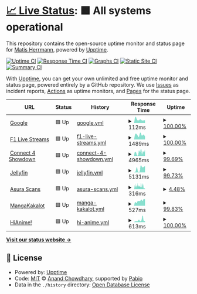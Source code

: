 # [📈 Live Status](https://MatisPrograms.github.io/is-it-up): <!--live status--> **🟩 All systems operational**

This repository contains the open-source uptime monitor and status page for [Matis Herrmann](https://MatisPrograms.github.io/is-it-up), powered by [Upptime](https://github.com/upptime/upptime).

[![Uptime CI](https://github.com/MatisPrograms/is-it-up/workflows/Uptime%20CI/badge.svg)](https://github.com/MatisPrograms/is-it-up/actions?query=workflow%3A%22Uptime+CI%22)
[![Response Time CI](https://github.com/MatisPrograms/is-it-up/workflows/Response%20Time%20CI/badge.svg)](https://github.com/MatisPrograms/is-it-up/actions?query=workflow%3A%22Response+Time+CI%22)
[![Graphs CI](https://github.com/MatisPrograms/is-it-up/workflows/Graphs%20CI/badge.svg)](https://github.com/MatisPrograms/is-it-up/actions?query=workflow%3A%22Graphs+CI%22)
[![Static Site CI](https://github.com/MatisPrograms/is-it-up/workflows/Static%20Site%20CI/badge.svg)](https://github.com/MatisPrograms/is-it-up/actions?query=workflow%3A%22Static+Site+CI%22)
[![Summary CI](https://github.com/MatisPrograms/is-it-up/workflows/Summary%20CI/badge.svg)](https://github.com/MatisPrograms/is-it-up/actions?query=workflow%3A%22Summary+CI%22)

With [Upptime](https://upptime.js.org), you can get your own unlimited and free uptime monitor and status page, powered entirely by a GitHub repository. We use [Issues](https://github.com/MatisPrograms/is-it-up/issues) as incident reports, [Actions](https://github.com/MatisPrograms/is-it-up/actions) as uptime monitors, and [Pages](https://MatisPrograms.github.io/is-it-up) for the status page.

<!--start: status pages-->
<!-- This summary is generated by Upptime (https://github.com/upptime/upptime) -->
<!-- Do not edit this manually, your changes will be overwritten -->
<!-- prettier-ignore -->
| URL | Status | History | Response Time | Uptime |
| --- | ------ | ------- | ------------- | ------ |
| <img alt="" src="https://icons.duckduckgo.com/ip3/www.google.com.ico" height="13"> [Google](https://www.google.com) | 🟩 Up | [google.yml](https://github.com/MatisPrograms/is-it-up/commits/HEAD/history/google.yml) | <details><summary><img alt="Response time graph" src="./graphs/google/response-time-week.png" height="20"> 112ms</summary><br><a href="https://MatisPrograms.github.io/is-it-up/history/google"><img alt="Response time 111" src="https://img.shields.io/endpoint?url=https%3A%2F%2Fraw.githubusercontent.com%2FMatisPrograms%2Fis-it-up%2FHEAD%2Fapi%2Fgoogle%2Fresponse-time.json"></a><br><a href="https://MatisPrograms.github.io/is-it-up/history/google"><img alt="24-hour response time 93" src="https://img.shields.io/endpoint?url=https%3A%2F%2Fraw.githubusercontent.com%2FMatisPrograms%2Fis-it-up%2FHEAD%2Fapi%2Fgoogle%2Fresponse-time-day.json"></a><br><a href="https://MatisPrograms.github.io/is-it-up/history/google"><img alt="7-day response time 112" src="https://img.shields.io/endpoint?url=https%3A%2F%2Fraw.githubusercontent.com%2FMatisPrograms%2Fis-it-up%2FHEAD%2Fapi%2Fgoogle%2Fresponse-time-week.json"></a><br><a href="https://MatisPrograms.github.io/is-it-up/history/google"><img alt="30-day response time 115" src="https://img.shields.io/endpoint?url=https%3A%2F%2Fraw.githubusercontent.com%2FMatisPrograms%2Fis-it-up%2FHEAD%2Fapi%2Fgoogle%2Fresponse-time-month.json"></a><br><a href="https://MatisPrograms.github.io/is-it-up/history/google"><img alt="1-year response time 111" src="https://img.shields.io/endpoint?url=https%3A%2F%2Fraw.githubusercontent.com%2FMatisPrograms%2Fis-it-up%2FHEAD%2Fapi%2Fgoogle%2Fresponse-time-year.json"></a></details> | <details><summary><a href="https://MatisPrograms.github.io/is-it-up/history/google">100.00%</a></summary><a href="https://MatisPrograms.github.io/is-it-up/history/google"><img alt="All-time uptime 100.00%" src="https://img.shields.io/endpoint?url=https%3A%2F%2Fraw.githubusercontent.com%2FMatisPrograms%2Fis-it-up%2FHEAD%2Fapi%2Fgoogle%2Fuptime.json"></a><br><a href="https://MatisPrograms.github.io/is-it-up/history/google"><img alt="24-hour uptime 100.00%" src="https://img.shields.io/endpoint?url=https%3A%2F%2Fraw.githubusercontent.com%2FMatisPrograms%2Fis-it-up%2FHEAD%2Fapi%2Fgoogle%2Fuptime-day.json"></a><br><a href="https://MatisPrograms.github.io/is-it-up/history/google"><img alt="7-day uptime 100.00%" src="https://img.shields.io/endpoint?url=https%3A%2F%2Fraw.githubusercontent.com%2FMatisPrograms%2Fis-it-up%2FHEAD%2Fapi%2Fgoogle%2Fuptime-week.json"></a><br><a href="https://MatisPrograms.github.io/is-it-up/history/google"><img alt="30-day uptime 100.00%" src="https://img.shields.io/endpoint?url=https%3A%2F%2Fraw.githubusercontent.com%2FMatisPrograms%2Fis-it-up%2FHEAD%2Fapi%2Fgoogle%2Fuptime-month.json"></a><br><a href="https://MatisPrograms.github.io/is-it-up/history/google"><img alt="1-year uptime 100.00%" src="https://img.shields.io/endpoint?url=https%3A%2F%2Fraw.githubusercontent.com%2FMatisPrograms%2Fis-it-up%2FHEAD%2Fapi%2Fgoogle%2Fuptime-year.json"></a></details>
| <img alt="" src="https://icons.duckduckgo.com/ip3/live1.formula1stream.cc.ico" height="13"> [F1 Live Streams](https://live1.formula1stream.cc) | 🟩 Up | [f1-live-streams.yml](https://github.com/MatisPrograms/is-it-up/commits/HEAD/history/f1-live-streams.yml) | <details><summary><img alt="Response time graph" src="./graphs/f1-live-streams/response-time-week.png" height="20"> 1489ms</summary><br><a href="https://MatisPrograms.github.io/is-it-up/history/f1-live-streams"><img alt="Response time 1212" src="https://img.shields.io/endpoint?url=https%3A%2F%2Fraw.githubusercontent.com%2FMatisPrograms%2Fis-it-up%2FHEAD%2Fapi%2Ff1-live-streams%2Fresponse-time.json"></a><br><a href="https://MatisPrograms.github.io/is-it-up/history/f1-live-streams"><img alt="24-hour response time 977" src="https://img.shields.io/endpoint?url=https%3A%2F%2Fraw.githubusercontent.com%2FMatisPrograms%2Fis-it-up%2FHEAD%2Fapi%2Ff1-live-streams%2Fresponse-time-day.json"></a><br><a href="https://MatisPrograms.github.io/is-it-up/history/f1-live-streams"><img alt="7-day response time 1489" src="https://img.shields.io/endpoint?url=https%3A%2F%2Fraw.githubusercontent.com%2FMatisPrograms%2Fis-it-up%2FHEAD%2Fapi%2Ff1-live-streams%2Fresponse-time-week.json"></a><br><a href="https://MatisPrograms.github.io/is-it-up/history/f1-live-streams"><img alt="30-day response time 1472" src="https://img.shields.io/endpoint?url=https%3A%2F%2Fraw.githubusercontent.com%2FMatisPrograms%2Fis-it-up%2FHEAD%2Fapi%2Ff1-live-streams%2Fresponse-time-month.json"></a><br><a href="https://MatisPrograms.github.io/is-it-up/history/f1-live-streams"><img alt="1-year response time 1212" src="https://img.shields.io/endpoint?url=https%3A%2F%2Fraw.githubusercontent.com%2FMatisPrograms%2Fis-it-up%2FHEAD%2Fapi%2Ff1-live-streams%2Fresponse-time-year.json"></a></details> | <details><summary><a href="https://MatisPrograms.github.io/is-it-up/history/f1-live-streams">100.00%</a></summary><a href="https://MatisPrograms.github.io/is-it-up/history/f1-live-streams"><img alt="All-time uptime 100.00%" src="https://img.shields.io/endpoint?url=https%3A%2F%2Fraw.githubusercontent.com%2FMatisPrograms%2Fis-it-up%2FHEAD%2Fapi%2Ff1-live-streams%2Fuptime.json"></a><br><a href="https://MatisPrograms.github.io/is-it-up/history/f1-live-streams"><img alt="24-hour uptime 100.00%" src="https://img.shields.io/endpoint?url=https%3A%2F%2Fraw.githubusercontent.com%2FMatisPrograms%2Fis-it-up%2FHEAD%2Fapi%2Ff1-live-streams%2Fuptime-day.json"></a><br><a href="https://MatisPrograms.github.io/is-it-up/history/f1-live-streams"><img alt="7-day uptime 100.00%" src="https://img.shields.io/endpoint?url=https%3A%2F%2Fraw.githubusercontent.com%2FMatisPrograms%2Fis-it-up%2FHEAD%2Fapi%2Ff1-live-streams%2Fuptime-week.json"></a><br><a href="https://MatisPrograms.github.io/is-it-up/history/f1-live-streams"><img alt="30-day uptime 100.00%" src="https://img.shields.io/endpoint?url=https%3A%2F%2Fraw.githubusercontent.com%2FMatisPrograms%2Fis-it-up%2FHEAD%2Fapi%2Ff1-live-streams%2Fuptime-month.json"></a><br><a href="https://MatisPrograms.github.io/is-it-up/history/f1-live-streams"><img alt="1-year uptime 100.00%" src="https://img.shields.io/endpoint?url=https%3A%2F%2Fraw.githubusercontent.com%2FMatisPrograms%2Fis-it-up%2FHEAD%2Fapi%2Ff1-live-streams%2Fuptime-year.json"></a></details>
| <img alt="" src="https://icons.duckduckgo.com/ip3/connect4.losherrmannos.duckdns.org.ico" height="13"> [Connect 4 Showdown](https://connect4.losherrmannos.duckdns.org) | 🟩 Up | [connect-4-showdown.yml](https://github.com/MatisPrograms/is-it-up/commits/HEAD/history/connect-4-showdown.yml) | <details><summary><img alt="Response time graph" src="./graphs/connect-4-showdown/response-time-week.png" height="20"> 4965ms</summary><br><a href="https://MatisPrograms.github.io/is-it-up/history/connect-4-showdown"><img alt="Response time 1954" src="https://img.shields.io/endpoint?url=https%3A%2F%2Fraw.githubusercontent.com%2FMatisPrograms%2Fis-it-up%2FHEAD%2Fapi%2Fconnect-4-showdown%2Fresponse-time.json"></a><br><a href="https://MatisPrograms.github.io/is-it-up/history/connect-4-showdown"><img alt="24-hour response time 6960" src="https://img.shields.io/endpoint?url=https%3A%2F%2Fraw.githubusercontent.com%2FMatisPrograms%2Fis-it-up%2FHEAD%2Fapi%2Fconnect-4-showdown%2Fresponse-time-day.json"></a><br><a href="https://MatisPrograms.github.io/is-it-up/history/connect-4-showdown"><img alt="7-day response time 4965" src="https://img.shields.io/endpoint?url=https%3A%2F%2Fraw.githubusercontent.com%2FMatisPrograms%2Fis-it-up%2FHEAD%2Fapi%2Fconnect-4-showdown%2Fresponse-time-week.json"></a><br><a href="https://MatisPrograms.github.io/is-it-up/history/connect-4-showdown"><img alt="30-day response time 3721" src="https://img.shields.io/endpoint?url=https%3A%2F%2Fraw.githubusercontent.com%2FMatisPrograms%2Fis-it-up%2FHEAD%2Fapi%2Fconnect-4-showdown%2Fresponse-time-month.json"></a><br><a href="https://MatisPrograms.github.io/is-it-up/history/connect-4-showdown"><img alt="1-year response time 1954" src="https://img.shields.io/endpoint?url=https%3A%2F%2Fraw.githubusercontent.com%2FMatisPrograms%2Fis-it-up%2FHEAD%2Fapi%2Fconnect-4-showdown%2Fresponse-time-year.json"></a></details> | <details><summary><a href="https://MatisPrograms.github.io/is-it-up/history/connect-4-showdown">99.69%</a></summary><a href="https://MatisPrograms.github.io/is-it-up/history/connect-4-showdown"><img alt="All-time uptime 21.42%" src="https://img.shields.io/endpoint?url=https%3A%2F%2Fraw.githubusercontent.com%2FMatisPrograms%2Fis-it-up%2FHEAD%2Fapi%2Fconnect-4-showdown%2Fuptime.json"></a><br><a href="https://MatisPrograms.github.io/is-it-up/history/connect-4-showdown"><img alt="24-hour uptime 100.00%" src="https://img.shields.io/endpoint?url=https%3A%2F%2Fraw.githubusercontent.com%2FMatisPrograms%2Fis-it-up%2FHEAD%2Fapi%2Fconnect-4-showdown%2Fuptime-day.json"></a><br><a href="https://MatisPrograms.github.io/is-it-up/history/connect-4-showdown"><img alt="7-day uptime 99.69%" src="https://img.shields.io/endpoint?url=https%3A%2F%2Fraw.githubusercontent.com%2FMatisPrograms%2Fis-it-up%2FHEAD%2Fapi%2Fconnect-4-showdown%2Fuptime-week.json"></a><br><a href="https://MatisPrograms.github.io/is-it-up/history/connect-4-showdown"><img alt="30-day uptime 53.23%" src="https://img.shields.io/endpoint?url=https%3A%2F%2Fraw.githubusercontent.com%2FMatisPrograms%2Fis-it-up%2FHEAD%2Fapi%2Fconnect-4-showdown%2Fuptime-month.json"></a><br><a href="https://MatisPrograms.github.io/is-it-up/history/connect-4-showdown"><img alt="1-year uptime 21.42%" src="https://img.shields.io/endpoint?url=https%3A%2F%2Fraw.githubusercontent.com%2FMatisPrograms%2Fis-it-up%2FHEAD%2Fapi%2Fconnect-4-showdown%2Fuptime-year.json"></a></details>
| <img alt="" src="https://icons.duckduckgo.com/ip3/jellyfin.losherrmannos.duckdns.org.ico" height="13"> [Jellyfin](https://jellyfin.losherrmannos.duckdns.org) | 🟩 Up | [jellyfin.yml](https://github.com/MatisPrograms/is-it-up/commits/HEAD/history/jellyfin.yml) | <details><summary><img alt="Response time graph" src="./graphs/jellyfin/response-time-week.png" height="20"> 5131ms</summary><br><a href="https://MatisPrograms.github.io/is-it-up/history/jellyfin"><img alt="Response time 4304" src="https://img.shields.io/endpoint?url=https%3A%2F%2Fraw.githubusercontent.com%2FMatisPrograms%2Fis-it-up%2FHEAD%2Fapi%2Fjellyfin%2Fresponse-time.json"></a><br><a href="https://MatisPrograms.github.io/is-it-up/history/jellyfin"><img alt="24-hour response time 8568" src="https://img.shields.io/endpoint?url=https%3A%2F%2Fraw.githubusercontent.com%2FMatisPrograms%2Fis-it-up%2FHEAD%2Fapi%2Fjellyfin%2Fresponse-time-day.json"></a><br><a href="https://MatisPrograms.github.io/is-it-up/history/jellyfin"><img alt="7-day response time 5131" src="https://img.shields.io/endpoint?url=https%3A%2F%2Fraw.githubusercontent.com%2FMatisPrograms%2Fis-it-up%2FHEAD%2Fapi%2Fjellyfin%2Fresponse-time-week.json"></a><br><a href="https://MatisPrograms.github.io/is-it-up/history/jellyfin"><img alt="30-day response time 4304" src="https://img.shields.io/endpoint?url=https%3A%2F%2Fraw.githubusercontent.com%2FMatisPrograms%2Fis-it-up%2FHEAD%2Fapi%2Fjellyfin%2Fresponse-time-month.json"></a><br><a href="https://MatisPrograms.github.io/is-it-up/history/jellyfin"><img alt="1-year response time 4304" src="https://img.shields.io/endpoint?url=https%3A%2F%2Fraw.githubusercontent.com%2FMatisPrograms%2Fis-it-up%2FHEAD%2Fapi%2Fjellyfin%2Fresponse-time-year.json"></a></details> | <details><summary><a href="https://MatisPrograms.github.io/is-it-up/history/jellyfin">99.73%</a></summary><a href="https://MatisPrograms.github.io/is-it-up/history/jellyfin"><img alt="All-time uptime 93.77%" src="https://img.shields.io/endpoint?url=https%3A%2F%2Fraw.githubusercontent.com%2FMatisPrograms%2Fis-it-up%2FHEAD%2Fapi%2Fjellyfin%2Fuptime.json"></a><br><a href="https://MatisPrograms.github.io/is-it-up/history/jellyfin"><img alt="24-hour uptime 100.00%" src="https://img.shields.io/endpoint?url=https%3A%2F%2Fraw.githubusercontent.com%2FMatisPrograms%2Fis-it-up%2FHEAD%2Fapi%2Fjellyfin%2Fuptime-day.json"></a><br><a href="https://MatisPrograms.github.io/is-it-up/history/jellyfin"><img alt="7-day uptime 99.73%" src="https://img.shields.io/endpoint?url=https%3A%2F%2Fraw.githubusercontent.com%2FMatisPrograms%2Fis-it-up%2FHEAD%2Fapi%2Fjellyfin%2Fuptime-week.json"></a><br><a href="https://MatisPrograms.github.io/is-it-up/history/jellyfin"><img alt="30-day uptime 93.77%" src="https://img.shields.io/endpoint?url=https%3A%2F%2Fraw.githubusercontent.com%2FMatisPrograms%2Fis-it-up%2FHEAD%2Fapi%2Fjellyfin%2Fuptime-month.json"></a><br><a href="https://MatisPrograms.github.io/is-it-up/history/jellyfin"><img alt="1-year uptime 93.77%" src="https://img.shields.io/endpoint?url=https%3A%2F%2Fraw.githubusercontent.com%2FMatisPrograms%2Fis-it-up%2FHEAD%2Fapi%2Fjellyfin%2Fuptime-year.json"></a></details>
| <img alt="" src="https://icons.duckduckgo.com/ip3/asuracomic.net.ico" height="13"> [Asura Scans](https://asuracomic.net) | 🟩 Up | [asura-scans.yml](https://github.com/MatisPrograms/is-it-up/commits/HEAD/history/asura-scans.yml) | <details><summary><img alt="Response time graph" src="./graphs/asura-scans/response-time-week.png" height="20"> 316ms</summary><br><a href="https://MatisPrograms.github.io/is-it-up/history/asura-scans"><img alt="Response time 257" src="https://img.shields.io/endpoint?url=https%3A%2F%2Fraw.githubusercontent.com%2FMatisPrograms%2Fis-it-up%2FHEAD%2Fapi%2Fasura-scans%2Fresponse-time.json"></a><br><a href="https://MatisPrograms.github.io/is-it-up/history/asura-scans"><img alt="24-hour response time 316" src="https://img.shields.io/endpoint?url=https%3A%2F%2Fraw.githubusercontent.com%2FMatisPrograms%2Fis-it-up%2FHEAD%2Fapi%2Fasura-scans%2Fresponse-time-day.json"></a><br><a href="https://MatisPrograms.github.io/is-it-up/history/asura-scans"><img alt="7-day response time 316" src="https://img.shields.io/endpoint?url=https%3A%2F%2Fraw.githubusercontent.com%2FMatisPrograms%2Fis-it-up%2FHEAD%2Fapi%2Fasura-scans%2Fresponse-time-week.json"></a><br><a href="https://MatisPrograms.github.io/is-it-up/history/asura-scans"><img alt="30-day response time 327" src="https://img.shields.io/endpoint?url=https%3A%2F%2Fraw.githubusercontent.com%2FMatisPrograms%2Fis-it-up%2FHEAD%2Fapi%2Fasura-scans%2Fresponse-time-month.json"></a><br><a href="https://MatisPrograms.github.io/is-it-up/history/asura-scans"><img alt="1-year response time 257" src="https://img.shields.io/endpoint?url=https%3A%2F%2Fraw.githubusercontent.com%2FMatisPrograms%2Fis-it-up%2FHEAD%2Fapi%2Fasura-scans%2Fresponse-time-year.json"></a></details> | <details><summary><a href="https://MatisPrograms.github.io/is-it-up/history/asura-scans">4.48%</a></summary><a href="https://MatisPrograms.github.io/is-it-up/history/asura-scans"><img alt="All-time uptime 86.67%" src="https://img.shields.io/endpoint?url=https%3A%2F%2Fraw.githubusercontent.com%2FMatisPrograms%2Fis-it-up%2FHEAD%2Fapi%2Fasura-scans%2Fuptime.json"></a><br><a href="https://MatisPrograms.github.io/is-it-up/history/asura-scans"><img alt="24-hour uptime 0.01%" src="https://img.shields.io/endpoint?url=https%3A%2F%2Fraw.githubusercontent.com%2FMatisPrograms%2Fis-it-up%2FHEAD%2Fapi%2Fasura-scans%2Fuptime-day.json"></a><br><a href="https://MatisPrograms.github.io/is-it-up/history/asura-scans"><img alt="7-day uptime 4.48%" src="https://img.shields.io/endpoint?url=https%3A%2F%2Fraw.githubusercontent.com%2FMatisPrograms%2Fis-it-up%2FHEAD%2Fapi%2Fasura-scans%2Fuptime-week.json"></a><br><a href="https://MatisPrograms.github.io/is-it-up/history/asura-scans"><img alt="30-day uptime 24.17%" src="https://img.shields.io/endpoint?url=https%3A%2F%2Fraw.githubusercontent.com%2FMatisPrograms%2Fis-it-up%2FHEAD%2Fapi%2Fasura-scans%2Fuptime-month.json"></a><br><a href="https://MatisPrograms.github.io/is-it-up/history/asura-scans"><img alt="1-year uptime 86.67%" src="https://img.shields.io/endpoint?url=https%3A%2F%2Fraw.githubusercontent.com%2FMatisPrograms%2Fis-it-up%2FHEAD%2Fapi%2Fasura-scans%2Fuptime-year.json"></a></details>
| <img alt="" src="https://icons.duckduckgo.com/ip3/mangakakalot.com.ico" height="13"> [MangaKakalot](https://mangakakalot.com) | 🟩 Up | [manga-kakalot.yml](https://github.com/MatisPrograms/is-it-up/commits/HEAD/history/manga-kakalot.yml) | <details><summary><img alt="Response time graph" src="./graphs/manga-kakalot/response-time-week.png" height="20"> 527ms</summary><br><a href="https://MatisPrograms.github.io/is-it-up/history/manga-kakalot"><img alt="Response time 537" src="https://img.shields.io/endpoint?url=https%3A%2F%2Fraw.githubusercontent.com%2FMatisPrograms%2Fis-it-up%2FHEAD%2Fapi%2Fmanga-kakalot%2Fresponse-time.json"></a><br><a href="https://MatisPrograms.github.io/is-it-up/history/manga-kakalot"><img alt="24-hour response time 679" src="https://img.shields.io/endpoint?url=https%3A%2F%2Fraw.githubusercontent.com%2FMatisPrograms%2Fis-it-up%2FHEAD%2Fapi%2Fmanga-kakalot%2Fresponse-time-day.json"></a><br><a href="https://MatisPrograms.github.io/is-it-up/history/manga-kakalot"><img alt="7-day response time 527" src="https://img.shields.io/endpoint?url=https%3A%2F%2Fraw.githubusercontent.com%2FMatisPrograms%2Fis-it-up%2FHEAD%2Fapi%2Fmanga-kakalot%2Fresponse-time-week.json"></a><br><a href="https://MatisPrograms.github.io/is-it-up/history/manga-kakalot"><img alt="30-day response time 532" src="https://img.shields.io/endpoint?url=https%3A%2F%2Fraw.githubusercontent.com%2FMatisPrograms%2Fis-it-up%2FHEAD%2Fapi%2Fmanga-kakalot%2Fresponse-time-month.json"></a><br><a href="https://MatisPrograms.github.io/is-it-up/history/manga-kakalot"><img alt="1-year response time 537" src="https://img.shields.io/endpoint?url=https%3A%2F%2Fraw.githubusercontent.com%2FMatisPrograms%2Fis-it-up%2FHEAD%2Fapi%2Fmanga-kakalot%2Fresponse-time-year.json"></a></details> | <details><summary><a href="https://MatisPrograms.github.io/is-it-up/history/manga-kakalot">99.83%</a></summary><a href="https://MatisPrograms.github.io/is-it-up/history/manga-kakalot"><img alt="All-time uptime 99.99%" src="https://img.shields.io/endpoint?url=https%3A%2F%2Fraw.githubusercontent.com%2FMatisPrograms%2Fis-it-up%2FHEAD%2Fapi%2Fmanga-kakalot%2Fuptime.json"></a><br><a href="https://MatisPrograms.github.io/is-it-up/history/manga-kakalot"><img alt="24-hour uptime 100.00%" src="https://img.shields.io/endpoint?url=https%3A%2F%2Fraw.githubusercontent.com%2FMatisPrograms%2Fis-it-up%2FHEAD%2Fapi%2Fmanga-kakalot%2Fuptime-day.json"></a><br><a href="https://MatisPrograms.github.io/is-it-up/history/manga-kakalot"><img alt="7-day uptime 99.83%" src="https://img.shields.io/endpoint?url=https%3A%2F%2Fraw.githubusercontent.com%2FMatisPrograms%2Fis-it-up%2FHEAD%2Fapi%2Fmanga-kakalot%2Fuptime-week.json"></a><br><a href="https://MatisPrograms.github.io/is-it-up/history/manga-kakalot"><img alt="30-day uptime 99.96%" src="https://img.shields.io/endpoint?url=https%3A%2F%2Fraw.githubusercontent.com%2FMatisPrograms%2Fis-it-up%2FHEAD%2Fapi%2Fmanga-kakalot%2Fuptime-month.json"></a><br><a href="https://MatisPrograms.github.io/is-it-up/history/manga-kakalot"><img alt="1-year uptime 99.99%" src="https://img.shields.io/endpoint?url=https%3A%2F%2Fraw.githubusercontent.com%2FMatisPrograms%2Fis-it-up%2FHEAD%2Fapi%2Fmanga-kakalot%2Fuptime-year.json"></a></details>
| <img alt="" src="https://icons.duckduckgo.com/ip3/hianime.to.ico" height="13"> [HiAnime!](https://hianime.to/) | 🟩 Up | [hi-anime.yml](https://github.com/MatisPrograms/is-it-up/commits/HEAD/history/hi-anime.yml) | <details><summary><img alt="Response time graph" src="./graphs/hi-anime/response-time-week.png" height="20"> 613ms</summary><br><a href="https://MatisPrograms.github.io/is-it-up/history/hi-anime"><img alt="Response time 463" src="https://img.shields.io/endpoint?url=https%3A%2F%2Fraw.githubusercontent.com%2FMatisPrograms%2Fis-it-up%2FHEAD%2Fapi%2Fhi-anime%2Fresponse-time.json"></a><br><a href="https://MatisPrograms.github.io/is-it-up/history/hi-anime"><img alt="24-hour response time 990" src="https://img.shields.io/endpoint?url=https%3A%2F%2Fraw.githubusercontent.com%2FMatisPrograms%2Fis-it-up%2FHEAD%2Fapi%2Fhi-anime%2Fresponse-time-day.json"></a><br><a href="https://MatisPrograms.github.io/is-it-up/history/hi-anime"><img alt="7-day response time 613" src="https://img.shields.io/endpoint?url=https%3A%2F%2Fraw.githubusercontent.com%2FMatisPrograms%2Fis-it-up%2FHEAD%2Fapi%2Fhi-anime%2Fresponse-time-week.json"></a><br><a href="https://MatisPrograms.github.io/is-it-up/history/hi-anime"><img alt="30-day response time 463" src="https://img.shields.io/endpoint?url=https%3A%2F%2Fraw.githubusercontent.com%2FMatisPrograms%2Fis-it-up%2FHEAD%2Fapi%2Fhi-anime%2Fresponse-time-month.json"></a><br><a href="https://MatisPrograms.github.io/is-it-up/history/hi-anime"><img alt="1-year response time 463" src="https://img.shields.io/endpoint?url=https%3A%2F%2Fraw.githubusercontent.com%2FMatisPrograms%2Fis-it-up%2FHEAD%2Fapi%2Fhi-anime%2Fresponse-time-year.json"></a></details> | <details><summary><a href="https://MatisPrograms.github.io/is-it-up/history/hi-anime">100.00%</a></summary><a href="https://MatisPrograms.github.io/is-it-up/history/hi-anime"><img alt="All-time uptime 100.00%" src="https://img.shields.io/endpoint?url=https%3A%2F%2Fraw.githubusercontent.com%2FMatisPrograms%2Fis-it-up%2FHEAD%2Fapi%2Fhi-anime%2Fuptime.json"></a><br><a href="https://MatisPrograms.github.io/is-it-up/history/hi-anime"><img alt="24-hour uptime 100.00%" src="https://img.shields.io/endpoint?url=https%3A%2F%2Fraw.githubusercontent.com%2FMatisPrograms%2Fis-it-up%2FHEAD%2Fapi%2Fhi-anime%2Fuptime-day.json"></a><br><a href="https://MatisPrograms.github.io/is-it-up/history/hi-anime"><img alt="7-day uptime 100.00%" src="https://img.shields.io/endpoint?url=https%3A%2F%2Fraw.githubusercontent.com%2FMatisPrograms%2Fis-it-up%2FHEAD%2Fapi%2Fhi-anime%2Fuptime-week.json"></a><br><a href="https://MatisPrograms.github.io/is-it-up/history/hi-anime"><img alt="30-day uptime 100.00%" src="https://img.shields.io/endpoint?url=https%3A%2F%2Fraw.githubusercontent.com%2FMatisPrograms%2Fis-it-up%2FHEAD%2Fapi%2Fhi-anime%2Fuptime-month.json"></a><br><a href="https://MatisPrograms.github.io/is-it-up/history/hi-anime"><img alt="1-year uptime 100.00%" src="https://img.shields.io/endpoint?url=https%3A%2F%2Fraw.githubusercontent.com%2FMatisPrograms%2Fis-it-up%2FHEAD%2Fapi%2Fhi-anime%2Fuptime-year.json"></a></details>

<!--end: status pages-->

[**Visit our status website →**](https://MatisPrograms.github.io/is-it-up)

## 📄 License

- Powered by: [Upptime](https://github.com/upptime/upptime)
- Code: [MIT](./LICENSE) © [Anand Chowdhary](https://anandchowdhary.com), supported by [Pabio](https://pabio.com)
- Data in the `./history` directory: [Open Database License](https://opendatacommons.org/licenses/odbl/1-0/)
